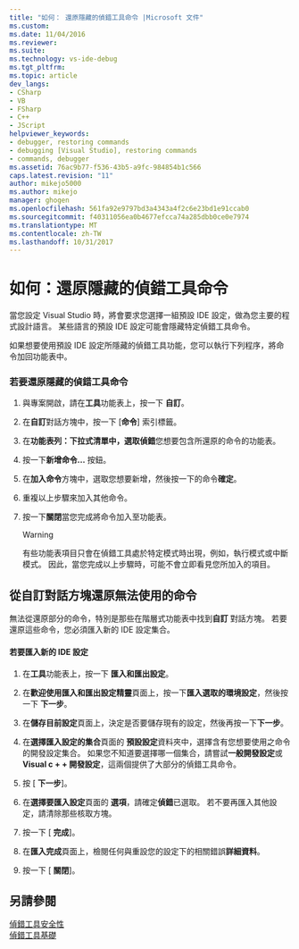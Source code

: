 ```yaml
---
title: "如何： 還原隱藏的偵錯工具命令 |Microsoft 文件"
ms.custom: 
ms.date: 11/04/2016
ms.reviewer: 
ms.suite: 
ms.technology: vs-ide-debug
ms.tgt_pltfrm: 
ms.topic: article
dev_langs:
- CSharp
- VB
- FSharp
- C++
- JScript
helpviewer_keywords:
- debugger, restoring commands
- debugging [Visual Studio], restoring commands
- commands, debugger
ms.assetid: 76ac9b77-f536-43b5-a9fc-984854b1c566
caps.latest.revision: "11"
author: mikejo5000
ms.author: mikejo
manager: ghogen
ms.openlocfilehash: 561fa92e9797bd3a4343a4f2c6e23bd1e91ccab0
ms.sourcegitcommit: f40311056ea0b4677efcca74a285dbb0ce0e7974
ms.translationtype: MT
ms.contentlocale: zh-TW
ms.lasthandoff: 10/31/2017
---
```

# <a name="how-to-restore-hidden-debugger-commands"></a>如何：還原隱藏的偵錯工具命令
當您設定 Visual Studio 時，將會要求您選擇一組預設 IDE 設定，做為您主要的程式設計語言。 某些語言的預設 IDE 設定可能會隱藏特定偵錯工具命令。  
  
 如果想要使用預設 IDE 設定所隱藏的偵錯工具功能，您可以執行下列程序，將命令加回功能表中。  
  
### <a name="to-restore-hidden-debugger-commands"></a>若要還原隱藏的偵錯工具命令  
  
1.  與專案開啟，請在**工具**功能表上，按一下 **自訂**。  
  
2.  在**自訂**對話方塊中，按一下 [**命令**] 索引標籤。  
  
3.  在**功能表列：**下拉式清單中，選取**偵錯**您想要包含所還原的命令的功能表。  
  
4.  按一下**新增命令...**  按鈕。  
  
5.  在**加入命令**方塊中，選取您想要新增，然後按一下的命令**確定**。  
  
6.  重複以上步驟來加入其他命令。  
  
7.  按一下**關閉**當您完成將命令加入至功能表。  
  
    > [!WARNING]
    >  有些功能表項目只會在偵錯工具處於特定模式時出現，例如，執行模式或中斷模式。 因此，當您完成以上步驟時，可能不會立即看見您所加入的項目。  
  
## <a name="restoring-commands-not-available-from-the-customize-dialog-box"></a>從自訂對話方塊還原無法使用的命令  
 無法從還原部分的命令，特別是那些在階層式功能表中找到**自訂** 對話方塊。 若要還原這些命令，您必須匯入新的 IDE 設定集合。  
  
#### <a name="to-import-new-ide-settings"></a>若要匯入新的 IDE 設定  
  
1.  在**工具**功能表上，按一下 **匯入和匯出設定**。  
  
2.  在**歡迎使用匯入和匯出設定精靈**頁面上，按一下**匯入選取的環境設定**，然後按一下 **下一步**。  
  
3.  在**儲存目前設定**頁面上，決定是否要儲存現有的設定，然後再按一下**下一步**。  
  
4.  在**選擇匯入設定的集合**頁面的 **預設設定**資料夾中，選擇含有您想要使用之命令的開發設定集合。 如果您不知道要選擇哪一個集合，請嘗試**一般開發設定**或**Visual c + + 開發設定**，這兩個提供了大部分的偵錯工具命令。  
  
5.  按 [ **下一步**]。  
  
6.  在**選擇要匯入設定**頁面的 **選項**，請確定**偵錯**已選取。 若不要再匯入其他設定，請清除那些核取方塊。  
  
7.  按一下 [ **完成**]。  
  
8.  在**匯入完成**頁面上，檢閱任何與重設您的設定下的相關錯誤**詳細資料**。  
  
9. 按一下 [ **關閉**]。  
  
## <a name="see-also"></a>另請參閱  
 [偵錯工具安全性](../debugger/debugger-security.md)   
 [偵錯工具基礎](../debugger/debugger-basics.md)